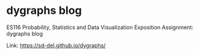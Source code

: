 # dygraphs blog

ES116 Probability, Statistics and Data Visualization Exposition Assignment: dygraphs blog

Link: https://sd-del.github.io/dygraphs/

